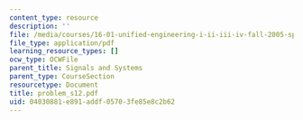 ```yaml
---
content_type: resource
description: ''
file: /media/courses/16-01-unified-engineering-i-ii-iii-iv-fall-2005-spring-2006/04030881e891addf05703fe85e8c2b62_problem_s12.pdf
file_type: application/pdf
learning_resource_types: []
ocw_type: OCWFile
parent_title: Signals and Systems
parent_type: CourseSection
resourcetype: Document
title: problem_s12.pdf
uid: 04030881-e891-addf-0570-3fe85e8c2b62
---
```

